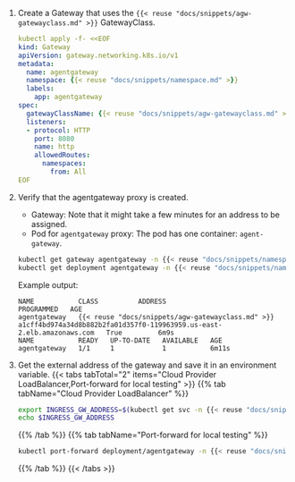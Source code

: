 1. Create a Gateway that uses the `{{< reuse "docs/snippets/agw-gatewayclass.md" >}}` GatewayClass. 
   ```yaml
   kubectl apply -f- <<EOF
   kind: Gateway
   apiVersion: gateway.networking.k8s.io/v1
   metadata:
     name: agentgateway
     namespace: {{< reuse "docs/snippets/namespace.md" >}}
     labels:
       app: agentgateway
   spec:
     gatewayClassName: {{< reuse "docs/snippets/agw-gatewayclass.md" >}}
     listeners:
     - protocol: HTTP
       port: 8080
       name: http
       allowedRoutes:
         namespaces:
           from: All
   EOF
   ```
   
2. Verify that the agentgateway proxy is created. 

   * Gateway: Note that it might take a few minutes for an address to be assigned.
   * Pod for `agentgateway` proxy: The pod has one container: `agent-gateway`.

   ```sh
   kubectl get gateway agentgateway -n {{< reuse "docs/snippets/namespace.md" >}}
   kubectl get deployment agentgateway -n {{< reuse "docs/snippets/namespace.md" >}}
   ```
   
   Example output: 
   ```
   NAME           CLASS          ADDRESS                                                                  PROGRAMMED   AGE
   agentgateway   {{< reuse "docs/snippets/agw-gatewayclass.md" >}}   a1cff4bd974a34d8b882b2fa01d357f0-119963959.us-east-2.elb.amazonaws.com   True         6m9s
   NAME           READY   UP-TO-DATE   AVAILABLE   AGE
   agentgateway   1/1     1            1           6m11s
   ```

3. Get the external address of the gateway and save it in an environment variable.
   {{< tabs tabTotal="2" items="Cloud Provider LoadBalancer,Port-forward for local testing" >}}
   {{% tab tabName="Cloud Provider LoadBalancer" %}}
   ```sh
   export INGRESS_GW_ADDRESS=$(kubectl get svc -n {{< reuse "docs/snippets/namespace.md" >}} agentgateway -o jsonpath="{.status.loadBalancer.ingress[0]['hostname','ip']}")
   echo $INGRESS_GW_ADDRESS  
   ```
   {{% /tab %}}
   {{% tab tabName="Port-forward for local testing" %}}
   ```sh
   kubectl port-forward deployment/agentgateway -n {{< reuse "docs/snippets/namespace.md" >}} 8080:8080
   ```
   {{% /tab %}}
   {{< /tabs >}}